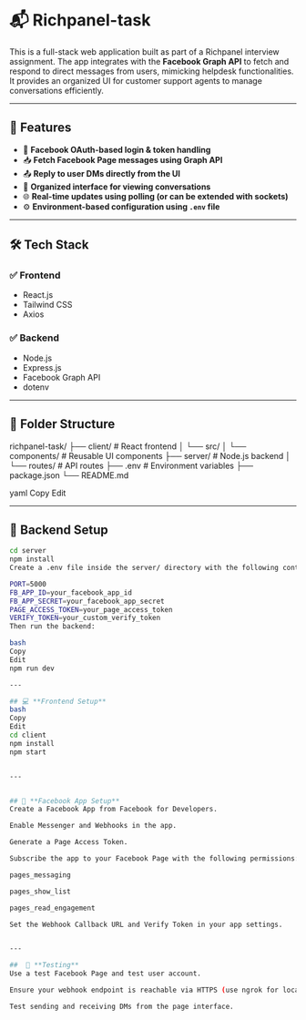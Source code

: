 # 📬 Richpanel-task

This is a full-stack web application built as part of a Richpanel interview assignment. The app integrates with the **Facebook Graph API** to fetch and respond to direct messages from users, mimicking helpdesk functionalities. It provides an organized UI for customer support agents to manage conversations efficiently.

---

## 🚀 Features

- 🔐 **Facebook OAuth-based login & token handling**  
- 📥 **Fetch Facebook Page messages using Graph API**  
- 📤 **Reply to user DMs directly from the UI**  
- 🧠 **Organized interface for viewing conversations**  
- 🌐 **Real-time updates using polling (or can be extended with sockets)**  
- ⚙️ **Environment-based configuration using `.env` file**

---

## 🛠 Tech Stack

### ✅ Frontend
- React.js  
- Tailwind CSS  
- Axios  

### ✅ Backend
- Node.js  
- Express.js  
- Facebook Graph API  
- dotenv  

---

## 📂 Folder Structure

richpanel-task/
├── client/ # React frontend
│ └── src/
│ └── components/ # Reusable UI components
├── server/ # Node.js backend
│ └── routes/ # API routes
├── .env # Environment variables
├── package.json
└── README.md

yaml
Copy
Edit

---

## 🧰 Backend Setup

```bash
cd server
npm install
Create a .env file inside the server/ directory with the following content:

PORT=5000
FB_APP_ID=your_facebook_app_id
FB_APP_SECRET=your_facebook_app_secret
PAGE_ACCESS_TOKEN=your_page_access_token
VERIFY_TOKEN=your_custom_verify_token
Then run the backend:

bash
Copy
Edit
npm run dev

---

## 💻 **Frontend Setup**
bash
Copy
Edit
cd client
npm install
npm start


---


## 🔐 **Facebook App Setup**
Create a Facebook App from Facebook for Developers.

Enable Messenger and Webhooks in the app.

Generate a Page Access Token.

Subscribe the app to your Facebook Page with the following permissions:

pages_messaging

pages_show_list

pages_read_engagement

Set the Webhook Callback URL and Verify Token in your app settings.


---

##  🧪 **Testing**
Use a test Facebook Page and test user account.

Ensure your webhook endpoint is reachable via HTTPS (use ngrok for local testing).

Test sending and receiving DMs from the page interface.

